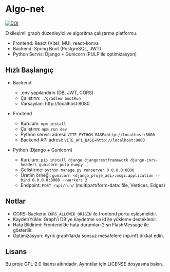 # Algo-net

[![DOI](https://zenodo.org/badge/1030922488.svg)](https://doi.org/10.5281/zenodo.17333020)


Etkileşimli graph düzenleyici ve algoritma çalıştırma platformu.

- Frontend: React (Vite), MUI, react-konva
- Backend: Spring Boot (PostgreSQL, JWT)
- Python Servis: Django + Gunicorn (PULP ile optimizasyon)

## Hızlı Başlangıç

- Backend
  - .env yapılandırın (DB, JWT, CORS).
  - Çalıştırın: `./gradlew bootRun`
  - Varsayılan: http://localhost:8080

- Frontend
  - Kurulum: `npm install`
  - Çalıştırın: `npm run dev`
  - Python servisi adresi: `VITE_PYTHON_BASE=http://localhost:8000`
  - Backend API adresi: `VITE_API_BASE=http://localhost:8080`

- Python (Django + Gunicorn)
  - Kurulum: `pip install django djangorestframework django-cors-headers gunicorn pulp numpy`
  - Geliştirme: `python manage.py runserver 0.0.0.0:8000`
  - Üretim örneği: `gunicorn <django_proje_adi>.wsgi:application --bind 0.0.0.0:8000 --workers 2`
  - Endpoint: `POST /api/run/` (multipart/form-data: file, Vertices, Edges)

## Notlar

- CORS: Backend `CORS_ALLOWED_ORIGIN` ile frontend portu eşleşmelidir.
- Kaydet/Yükle: Graph’ı DB’ye kaydetme ve id ile yükleme desteklenir.
- Hata Bildirimi: Frontend’de hata durumları 2 sn FlashMessage ile gösterilir.
- Optimizasyon: Ayrık graph’larda sonsuz mesafelere (np.inf) dikkat edin.

## Lisans

Bu proje GPL-2.0 lisansı altındadır. Ayrıntılar için LICENSE dosyasına bakın.
